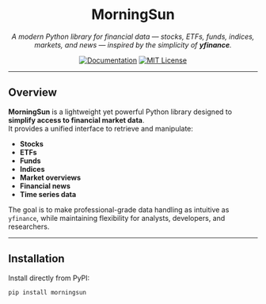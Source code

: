 <h1 align="center">MorningSun</h1>
<p align="center">
  <em>A modern Python library for financial data — stocks, ETFs, funds, indices, markets, and news — inspired by the simplicity of <strong>yfinance</strong>.</em>
</p>

<p align="center">
  <a href="https://ThomasPiton.github.io/MorningSun/"><img src="https://img.shields.io/badge/docs-online-brightgreen.svg" alt="Documentation" /></a>
  <!-- <a href="https://pypi.org/project/morningsun/"><img src="https://img.shields.io/pypi/v/morningsun" alt="PyPI version" /></a>
  <a href="https://github.com/ThomasPiton/MorningSun/actions"><img src="https://github.com/ThomasPiton/MorningSun/workflows/tests/badge.svg" alt="Build status" /></a> -->
  <a href="https://github.com/ThomasPiton/MorningSun/blob/main/LICENSE"> <img src="https://badgen.net/badge/license/MIT/green" alt="MIT License" />
</a>
</a>
</p>

---

## Overview

**MorningSun** is a lightweight yet powerful Python library designed to **simplify access to financial market data**.  
It provides a unified interface to retrieve and manipulate:

- **Stocks**
- **ETFs**
- **Funds**
- **Indices**
- **Market overviews**
- **Financial news**
- **Time series data**

The goal is to make professional-grade data handling as intuitive as `yfinance`, while maintaining flexibility for analysts, developers, and researchers.

---

## Installation

Install directly from PyPI:

```bash
pip install morningsun
